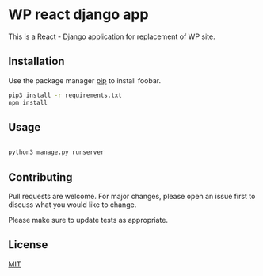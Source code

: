 # WP react django app

This is a React - Django application for replacement of WP site.

## Installation

Use the package manager [pip](https://pip.pypa.io/en/stable/) to install foobar.

```bash
pip3 install -r requirements.txt
npm install
```

## Usage

```python

python3 manage.py runserver

```

## Contributing
Pull requests are welcome. For major changes, please open an issue first to discuss what you would like to change.

Please make sure to update tests as appropriate.

## License
[MIT](https://choosealicense.com/licenses/mit/)